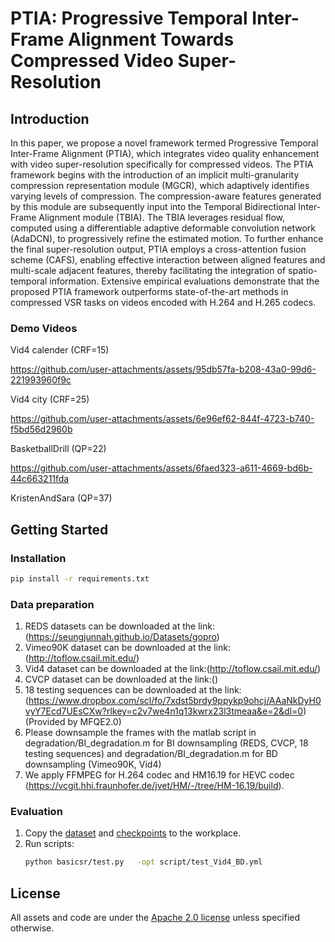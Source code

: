 # PTIA: Progressive Temporal Inter-Frame Alignment Towards Compressed Video Super-Resolution

## Introduction

In this paper, we propose a novel framework termed Progressive Temporal Inter-Frame Alignment (PTIA), which integrates video quality enhancement with video super-resolution specifically for compressed videos. 
The PTIA framework begins with the introduction of an implicit multi-granularity compression representation module (MGCR), which adaptively identifies varying levels of compression. The compression-aware features generated by this module are subsequently input into the Temporal Bidirectional Inter-Frame Alignment module (TBIA). The TBIA leverages residual flow, computed using a differentiable adaptive deformable convolution network (AdaDCN), to progressively refine the estimated motion.
To further enhance the final super-resolution output, PTIA employs a cross-attention fusion scheme (CAFS), enabling effective interaction between aligned features and multi-scale adjacent features, thereby facilitating the integration of spatio-temporal information. Extensive empirical evaluations demonstrate that the proposed PTIA framework outperforms state-of-the-art methods in compressed VSR tasks on videos encoded with H.264 and H.265 codecs.


### Demo Videos 
Vid4 calender (CRF=15)

https://github.com/user-attachments/assets/95db57fa-b208-43a0-99d6-221993960f9c

Vid4 city (CRF=25)

https://github.com/user-attachments/assets/6e96ef62-844f-4723-b740-f5bd56d2960b

BasketballDrill (QP=22)

https://github.com/user-attachments/assets/6faed323-a611-4669-bd6b-44c663211fda

KristenAndSara (QP=37)


## Getting Started


### Installation

  ```bash
  pip install -r requirements.txt
  ```
### Data preparation
1. REDS datasets can be downloaded at the link:(https://seungjunnah.github.io/Datasets/gopro)
2. Vimeo90K dataset can be downloaded at the link:(http://toflow.csail.mit.edu/)
3. Vid4 dataset can be downloaded at the link:(http://toflow.csail.mit.edu/)
4. CVCP dataset can be downloaded at the link:()
5. 18 testing sequences can be downloaded at the link: (https://www.dropbox.com/scl/fo/7xdst5brdy9ppykp9ohcj/AAaNkDyH0vyY7Ecd7UEsCXw?rlkey=c2v7we4n1q13kwrx23l3tmeaa&e=2&dl=0) (Provided by MFQE2.0) 
6. Please downsample the frames with the matlab script in degradation/BI_degradation.m for BI downsampling (REDS, CVCP, 18 testing sequences) and degradation/BI_degradation.m for BD downsampling (Vimeo90K, Vid4)
7. We apply FFMPEG for H.264 codec and HM16.19 for HEVC codec (https://vcgit.hhi.fraunhofer.de/jvet/HM/-/tree/HM-16.19/build).

### Evaluation
1. Copy the [dataset]() and [checkpoints]() to the workplace. 
2. Run scripts:
    ```bash
    python basicsr/test.py   -opt script/test_Vid4_BD.yml
    ```

## License

All assets and code are under the [Apache 2.0 license](./LICENSE) unless specified otherwise.
